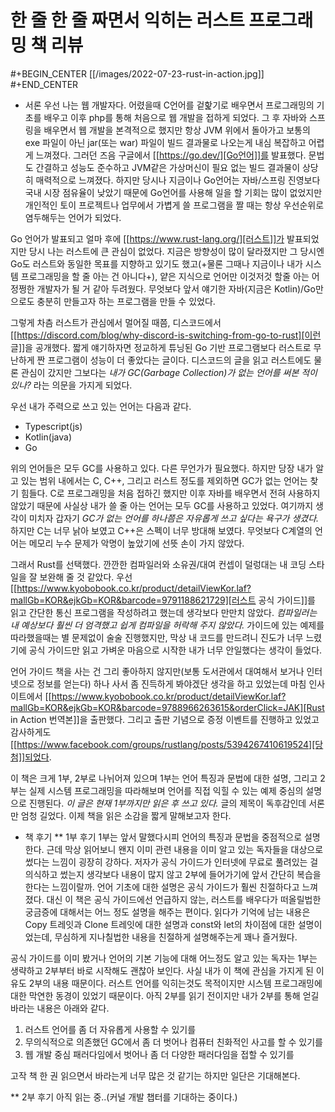 # 한 줄 한 줄 짜면서 익히는 러스트 프로그래밍 책 리뷰


#+BEGIN_CENTER
[[/images/2022-07-23-rust-in-action.jpg]]
#+END_CENTER

* 서론
우선 나는 웹 개발자다. 어렸을때 C언어를 겉핥기로 배우면서 프로그래밍의 기초를 배우고 이후 php를 통해 처음으로 웹 개발을 접하게 되었다. 그 후 자바와 스프링을 배우면서 웹 개발을 본격적으로 했지만 항상 JVM 위에서 돌아가고 보통의 exe 파일이 아닌 jar(또는 war) 파일이 빌드 결과물로 나오는게 내심 복잡하고 어렵게 느껴졌다. 그러던 즈음 구글에서 [[https://go.dev/][Go언어]]를 발표했다. 문법도 간결하고 성능도 준수하고 JVM같은 가상머신이 필요 없는 빌드 결과물이 상당히 매력적으로 느껴졌다. 하지만 당시나 지금이나 Go언어는 자바/스프링 진영보다 국내 시장 점유율이 낮았기 때문에 Go언어를 사용해 일을 할 기회는 많이 없었지만 개인적인 토이 프로젝트나 업무에서 가볍게 쓸 프로그램을 짤 때는 항상 우선순위로 염두해두는 언어가 되었다.

Go 언어가 발표되고 얼마 후에 [[https://www.rust-lang.org/][러스트]]가 발표되었지만 당시 나는 러스트에 큰 관심이 없었다. 지금은 방향성이 많이 달라졌지만 그 당시엔 Go도 러스트와 동일한 목표를 지향하고 있기도 했고(+물론 그때나 지금이나 내가 시스템 프로그래밍을 할 줄 아는 건 아니다+), 얕은 지식으로 언어만 이것저것 할줄 아는 어정쩡한 개발자가 될 거 같아 두려웠다. 무엇보다 앞서 얘기한 자바(지금은 Kotlin)/Go만으로도 충분히 만들고자 하는 프로그램을 만들 수 있었다.

그렇게 차츰 러스트가 관심에서 멀어질 때쯤, 디스코드에서 [[https://discord.com/blog/why-discord-is-switching-from-go-to-rust][이런 글]]을 공개했다. 짧게 얘기하자면 정교하게 튜닝된 Go 기반 프로그램보다 러스트로 무난하게 짠 프로그램이 성능이 더 좋았다는 글이다. 디스코드의 글을 읽고 러스트에도 물론 관심이 갔지만 그보다는 *내가 GC(Garbage Collection)가 없는 언어를 써본 적이 있나?* 라는 의문을 가지게 되었다.

우선 내가 주력으로 쓰고 있는 언어는 다음과 같다.
+ Typescript(js)
+ Kotlin(java)
+ Go

위의 언어들은 모두 GC를 사용하고 있다. 다른 무언가가 필요했다. 하지만 당장 내가 알고 있는 범위 내에서는 C, C++, 그리고 러스트 정도를 제외하면 GC가 없는 언어는 찾기 힘들다. C로 프로그래밍을 처음 접하긴 했지만 이후 자바를 배우면서 전혀 사용하지 않았기 때문에 사실상 내가 쓸 줄 아는 언어는 모두 GC를 사용하고 있었다. 여기까지 생각이 미치자 갑자기 *GC가 없는 언어를 하나쯤은 자유롭게 쓰고 싶다는 욕구가 생겼다.* 하지만 C는 너무 낡아 보였고 C++은 스펙이 너무 방대해 보였다. 무엇보다 C계열의 언어는 메모리 누수 문제가 악명이 높았기에 선뜻 손이 가지 않았다.

그래서 Rust를 선택했다. 깐깐한 컴파일러와 소유권/대여 컨셉이 덜렁대는 내 코딩 스타일을 잘 보완해 줄 것 같았다. 우선 [[https://www.kyobobook.co.kr/product/detailViewKor.laf?mallGb=KOR&ejkGb=KOR&barcode=9791188621729][러스트 공식 가이드]]를 읽고 간단한 통신 프로그램을 작성하려고 했는데 생각보다 만만치 않았다. *컴파일러는 내 예상보다 훨씬 더 엄격했고 쉽게 컴파일을 허락해 주지 않았다.* 가이드에 있는 예제를 따라했을때는 별 문제없이 술술 진행했지만, 막상 내 코드를 만드려니 진도가 너무 느렸기에 공식 가이드만 읽고 가벼운 마음으로 시작한 내가 너무 안일했다는 생각이 들었다.

언어 가이드 책을 사는 건 그리 좋아하지 않지만(보통 도서관에서 대여해서 보거나 인터넷으로 정보를 얻는다) 하나 사서 좀 진득하게 봐야겠단 생각을 하고 있었는데 마침 인사이트에서 [[https://www.kyobobook.co.kr/product/detailViewKor.laf?mallGb=KOR&ejkGb=KOR&barcode=9788966263615&orderClick=JAK][Rust in Action 번역본]]을 출판했다. 그리고 출판 기념으로 증정 이벤트를 진행하고 있었고 감사하게도 [[https://www.facebook.com/groups/rustlang/posts/5394267410619524][당첨]]되었다.

이 책은 크게 1부, 2부로 나뉘어져 있으며 1부는 언어 특징과 문법에 대한 설명, 그리고 2부는 실제 시스템 프로그래밍을 따라해보며 언어를 직접 익힐 수 있는 예제 중심의 설명으로 진행된다. *이 글은 현재 1부까지만 읽은 후 쓰고 있다.* 글의 제목이 독후감인데 서론만 엄청 길었다. 이제 책을 읽은 소감을 짧게 말해보고자 한다.

* 책 후기
** 1부 후기
1부는 앞서 말했다시피 언어의 특징과 문법을 중점적으로 설명한다. 근데 막상 읽어보니 왠지 이미 관련 내용을 이미 알고 있는 독자들을 대상으로 썼다는 느낌이 굉장히 강하다. 저자가 공식 가이드가 인터넷에 무료로 풀려있는 걸 의식하고 썼는지 생각보다 내용이 많지 않고 2부에 들어가기에 앞서 간단히 복습을 한다는 느낌이랄까. 언어 기초에 대한 설명은 공식 가이드가 훨씬 친절하다고 느껴졌다. 대신 이 책은 공식 가이드에선 언급하지 않는, 러스트를 배우다가 떠올릴법한 궁금증에 대해서는 어느 정도 설명을 해주는 편이다. 읽다가 기억에 남는 내용은 Copy 트레잇과 Clone 트레잇에 대한 설명과 const와 let의 차이점에 대한 설명이었는데, 무심하게 지나칠법한 내용을 친절하게 설명해주는게 꽤나 즐거웠다.

공식 가이드를 이미 봤거나 언어의 기본 기능에 대해 어느정도 알고 있는 독자는 1부는 생략하고 2부부터 바로 시작해도 괜찮아 보인다. 사실 내가 이 책에 관심을 가지게 된 이유도 2부의 내용 때문이다. 러스트 언어를 익히는것도 목적이지만 시스템 프로그래밍에 대한 막연한 동경이 있었기 때문이다. 아직 2부를 읽기 전이지만 내가 2부를 통해 얻길 바라는 내용은 아래와 같다.

1. 러스트 언어를 좀 더 자유롭게 사용할 수 있기를
2. 무의식적으로 의존했던 GC에서 좀 더 벗어나 컴퓨터 친화적인 사고를 할 수 있기를
3. 웹 개발 중심 패러다임에서 벗어나 좀 더 다양한 패러다임을 접할 수 있기를

고작 책 한 권 읽으면서 바라는게 너무 많은 것 같기는 하지만 일단은 기대해본다.

** 2부 후기
아직 읽는 중..(커널 개발 챕터를 기대하는 중이다.)

